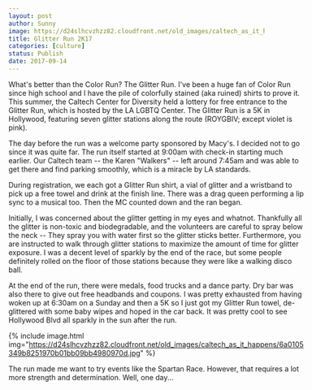 ```yaml
---
layout: post
author: Sunny
image: https://d24slhcvzhzz82.cloudfront.net/old_images/caltech_as_it_happens/6a0105349b8251970b01b8d2a2630e970c.jpg
title: Glitter Run 2K17
categories: [culture]
status: Publish
date: 2017-09-14
---
```



<div style="direction: ltr; margin-top: 0in; margin-left: 0in; width: 6.1305in;">
<div style="direction: ltr; margin-top: 0in; margin-left: 0in; width: 6.1305in;">
What's better than the Color Run? The Glitter Run. I've been a huge fan of Color Run since high school and I have the pile of colorfully stained (aka ruined) shirts to prove it. This summer, the Caltech Center for Diversity held a lottery for free entrance to the Glitter Run, which is hosted by the LA LGBTQ Center. The Glitter Run is a 5K in Hollywood, featuring seven glitter stations along the route (ROYGBIV; except violet is pink).


The day before the run was a welcome party sponsored by Macy's. I decided not to go since it was quite far. The run itself started at 9:00am with check-in starting much earlier. Our Caltech team -- the Karen "Walkers" -- left around 7:45am and was able to get there and find parking smoothly, which is a miracle by LA standards.


During registration, we each got a Glitter Run shirt, a vial of glitter and a wristband to pick up a free towel and drink at the finish line. There was a drag queen performing a lip sync to a musical too. Then the MC counted down and the ran began.




Initially, I was concerned about the glitter getting in my eyes and whatnot. Thankfully all the glitter is non-toxic and biodegradable, and the volunteers are careful to spray below the neck -- They spray you with water first so the glitter sticks better. Furthermore, you are instructed to walk through glitter stations to maximize the amount of time for glitter exposure. I was a decent level of sparkly by the end of the race, but some people definitely rolled on the floor of those stations because they were like a walking disco ball.


At the end of the run, there were medals, food trucks and a dance party. Dry bar was also there to give out free headbands and coupons. I was pretty exhausted from having woken up at 6:30am on a Sunday and then a 5K so I just got my Glitter Run towel, de-glittered with some baby wipes and hoped in the car back. It was pretty cool to see Hollywood Blvd all sparkly in the sun after the run.




{% include image.html img="https://d24slhcvzhzz82.cloudfront.net/old_images/caltech_as_it_happens/6a0105349b8251970b01bb09bb4980970d.jpg" %}

The run made me want to try events like the Spartan Race. However, that requires a lot more strength and determination. Well, one day...

